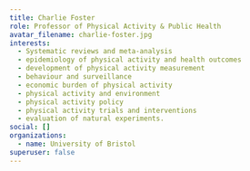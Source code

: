 ```yaml
---
title: Charlie Foster
role: Professor of Physical Activity & Public Health
avatar_filename: charlie-foster.jpg
interests:
  - Systematic reviews and meta-analysis
  - epidemiology of physical activity and health outcomes
  - development of physical activity measurement
  - behaviour and surveillance
  - economic burden of physical activity
  - physical activity and environment
  - physical activity policy
  - physical activity trials and interventions
  - evaluation of natural experiments.
social: []
organizations:
  - name: University of Bristol
superuser: false
---
```

